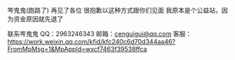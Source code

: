 笒鬼鬼(跑路了)
再见了各位
很抱歉以这种方式跟你们见面
我原本是个公益站，因为资金原因就先退了

联系笒鬼鬼
QQ：2963246343
邮箱：cenguigui@qq.com
客服：https://work.weixin.qq.com/kfid/kfc240c6d70d344aa46?FromMpMsg=1&MpAppId=wxcf7463f39538ffca
